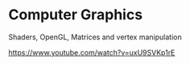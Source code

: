 # Computer Graphics

Shaders, OpenGL, Matrices and vertex manipulation

https://www.youtube.com/watch?v=uxU9SVKp1rE
